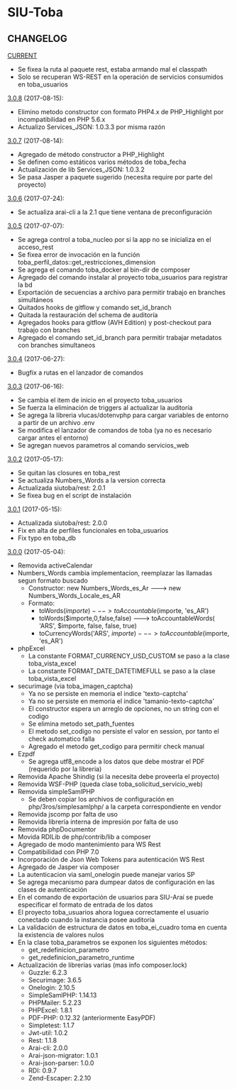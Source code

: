 # SIU-Toba

## CHANGELOG

[CURRENT](https://github.com/SIU-Toba/framework/compare/master...develop)
- Se fixea la ruta al paquete rest, estaba armando mal el classpath
- Solo se recuperan WS-REST en la operación de servicios consumidos en toba_usuarios

[3.0.8](https://github.com/SIU-Toba/framework/tree/3.0.8)  (2017-08-15):
- Elimino metodo constructor con formato PHP4.x de PHP_Highlight por incompatibilidad en PHP 5.6.x
- Actualizo Services_JSON: 1.0.3.3 por misma razón

[3.0.7](https://github.com/SIU-Toba/framework/tree/3.0.7)  (2017-08-14):
- Agregado de método constructor a PHP_Highlight
- Se definen como estáticos varios métodos de toba_fecha
- Actualización de lib Services_JSON: 1.0.3.2
- Se pasa Jasper a paquete sugerido (necesita require por parte del proyecto)

[3.0.6](https://github.com/SIU-Toba/framework/tree/3.0.6)  (2017-07-24):
- Se actualiza arai-cli a la 2.1 que tiene ventana de preconfiguración

[3.0.5](https://github.com/SIU-Toba/framework/tree/3.0.5) (2017-07-07):
- Se agrega control a toba_nucleo por si la app no se inicializa en el acceso_rest
- Se fixea error de invocación en la función toba_perfil_datos::get_restricciones_dimension
- Se agrega el comando toba_docker al bin-dir de composer
- Agregado del comando instalar al proyecto toba_usuarios para registrar la bd
- Exportación de secuencias a archivo para permitir trabajo en branches simultáneos
- Quitados hooks de gitflow y comando set_id_branch
- Quitada la restauración del schema de auditoría
- Agregados hooks para gitflow (AVH Edition) y post-checkout para trabajo con branches
- Agregado el comando set_id_branch para permitir trabajar metadatos con branches simultaneos

[3.0.4](https://github.com/SIU-Toba/framework/tree/3.0.4) (2017-06-27):
- Bugfix a rutas en el lanzador de comandos

[3.0.3](https://github.com/SIU-Toba/framework/tree/3.0.3) (2017-06-16):
- Se cambia el item de inicio en el proyecto toba_usuarios
- Se fuerza la eliminación de triggers al actualizar la auditoría
- Se agrega la libreria vlucas/dotenvphp para cargar variables de entorno a partir de un archivo .env
- Se modifica el lanzador de comandos de toba (ya no es necesario cargar antes el entorno)
- Se agregan nuevos parametros al comando servicios_web

[3.0.2](https://github.com/SIU-Toba/framework/tree/3.0.2) (2017-05-17):
- Se quitan las closures en toba_rest
- Se actualiza Numbers_Words a la version correcta
- Actualizada siutoba/rest: 2.0.1
- Se fixea bug en el script de instalación

[3.0.1](https://github.com/SIU-Toba/framework/tree/3.0.1) (2017-05-15):
- Actualizada siutoba/rest: 2.0.0
- Fix en alta de perfiles funcionales en toba_usuarios
- Fix typo en toba_db

[3.0.0](https://github.com/SIU-Toba/framework/tree/v3.0.0) (2017-05-04):
- Removida activeCalendar
- Numbers_Words cambia implementacion, reemplazar las llamadas segun formato buscado
  - Constructor: new Numbers_Words_es_Ar ---> new Numbers_Words_Locale_es_AR
  - Formato: 
      * toWords($importe) ---> toAccountable($importe, 'es_AR')
      * toWords($importe,0,false,false) ---> toAccountableWords( 'ARS', $importe, false, false, true)
      * toCurrencyWords('ARS', $importe) ---> toAccountable($importe, 'es_AR')
- phpExcel
  - La constante FORMAT_CURRENCY_USD_CUSTOM se paso a la clase toba_vista_excel
  - La constante FORMAT_DATE_DATETIMEFULL se paso a la clase toba_vista_excel
- securimage (via toba_imagen_captcha)
  - Ya no se persiste en memoria el indice 'texto-captcha'
  - Ya no se persiste en memoria el indice 'tamanio-texto-captcha'
  - El constructor espera un arreglo de opciones, no un string con el codigo
  - Se elimina metodo set_path_fuentes
  - El metodo set_codigo no persiste el valor en session, por tanto el check automatico falla
  - Agregado el metodo get_codigo para permitir check manual
- Ezpdf
  - Se agrega utf8_encode a los datos que debe mostrar el PDF (requerido por la libreria)
- Removida Apache Shindig (si la necesita debe proveerla el proyecto)
- Removida WSF-PHP (queda clase toba_solicitud_servicio_web)
- Removida simpleSamlPHP
  - Se deben copiar los archivos de configuración en php/3ros/simplesamlphp/ a la carpeta correspondiente en vendor
- Removida jscomp por falta de uso
- Removida librería interna de impresión por falta de uso
- Removida phpDocumentor  
- Movida RDILib de php/contrib/lib a composer
- Agregado de modo mantenimiento para WS Rest
- Compatibilidad con PHP 7.0
- Incorporación de Json Web Tokens para autenticación WS Rest
- Agregado de Jasper via composer
- La autenticacion via saml_onelogin puede manejar varios SP
- Se agrega mecanismo para dumpear datos de configuración en las clases de autenticación
- En el comando de exportación de usuarios para SIU-Araí se puede especificar el formato de entrada de los datos
- El proyecto toba_usuarios ahora loguea correctamente el usuario conectado cuando la instancia posee auditoría
- La validación de estructura de datos en toba_ei_cuadro toma en cuenta la existencia de valores nulos
- En la clase toba_parametros se exponen los siguientes métodos:
    *  get_redefinicion_parametro
    *  get_redefinicion_parametro_runtime
- Actualización de librerías varias (mas info composer.lock)
    *  Guzzle: 6.2.3
    *  Securimage: 3.6.5
    *  Onelogin: 2.10.5
    *  SimpleSamlPHP: 1.14.13
    *  PHPMailer: 5.2.23
    *  PHPExcel: 1.8.1
    *  PDF-PHP: 0.12.32 (anteriormente EasyPDF)
    *  Simpletest: 1.1.7
    *  Jwt-util: 1.0.2
    *  Rest: 1.1.8
    *  Arai-cli: 2.0.0
    *  Arai-json-migrator: 1.0.1
    *  Arai-json-parser: 1.0.0
    *  RDI: 0.9.7
    *  Zend-Escaper: 2.2.10
